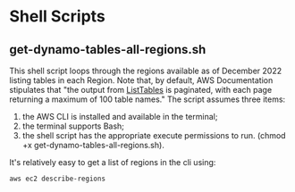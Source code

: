 # Shell Scripts
## get-dynamo-tables-all-regions.sh
This shell script loops through the regions available as of December 2022 listing tables in each Region. Note that, by default, AWS Documentation stipulates that "the output from [ListTables](https://awscli.amazonaws.com/v2/documentation/api/latest/reference/dynamodb/list-tables.html) is paginated, with each page returning a maximum of 100 table names." The script assumes three items:
1) the AWS CLI is installed and available in the terminal;
2) the terminal supports Bash;
3) the shell script has the appropriate execute permissions to run. (chmod +x get-dynamo-tables-all-regions.sh).

It's relatively easy to get a list of regions in the cli using:
```
aws ec2 describe-regions
```
